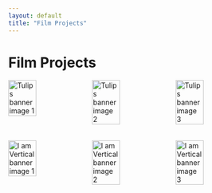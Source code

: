 ```yaml
---
layout: default
title: "Film Projects"
---
```


<style>
  /* Container that holds all film banners */
  .film-projects-container {
    width: 100%;
    margin: 0 auto;
    display: flex;
    flex-direction: column;
    gap: 2rem;
  }

  /* Each film's banner wrapper */
  .film-banner-wrapper {
    position: relative;
    overflow: hidden;
    cursor: pointer;
  }

  /* Images container: 3 images side by side for large screens */
  .film-images {
    display: flex;
    flex-wrap: nowrap;
    width: 100%;
  }

  .film-images img {
    width: 33.333%;
    height: auto;
    display: block;
    transition: filter 0.3s ease;
  }

  /* Dark overlay on hover */
  .film-banner-wrapper:hover img {
    filter: brightness(40%);
  }

  /* Centered text */
  .film-banner-text {
    position: absolute;
    top: 50%;
    left: 50%;
    transform: translate(-50%, -50%);
    color: #ffffff;
    text-align: center;
    opacity: 0;
    transition: opacity 0.3s ease;
  }

  .film-banner-wrapper:hover .film-banner-text {
    opacity: 1;
  }

  /* Responsive: collapse images into one column on smaller screens */
  @media (max-width: 768px) {
    .film-images {
      flex-wrap: wrap;
    }
    .film-images img {
      width: 100%;
    }
  }
</style>

<h1>Film Projects</h1>

<div class="film-projects-container">

  <!-- First Project: Tulips -->
  <a href="/tulips.html" class="film-banner-wrapper">
    <div class="film-images">
      <img src="/assets/images/tower.jpg" alt="Tulips banner image 1">
      <img src="/assets/images/tower.jpg" alt="Tulips banner image 2">
      <img src="/assets/images/tower.jpg" alt="Tulips banner image 3">
    </div>
    <div class="film-banner-text">
      <h2>Tulips</h2>
      <p>DP, Director, Editor</p>
    </div>
  </a>

  <!-- Second Project: I am Vertical -->
  <a href="/i-am-vertical.html" class="film-banner-wrapper">
    <div class="film-images">
      <img src="/assets/images/tower.jpg" alt="I am Vertical banner image 1">
      <img src="/assets/images/tower.jpg" alt="I am Vertical banner image 2">
      <img src="/assets/images/tower.jpg" alt="I am Vertical banner image 3">
    </div>
    <div class="film-banner-text">
      <h2>I am Vertical</h2>
      <p>DP, Director, Editor</p>
    </div>
  </a>

</div>
